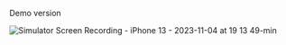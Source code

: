 Demo version

![Simulator Screen Recording - iPhone 13 - 2023-11-04 at 19 13 49-min](https://github.com/TUFFI2033/Workout_App/assets/57073564/802f5351-06a9-43d0-bc7c-c21ae6a68fc1)

